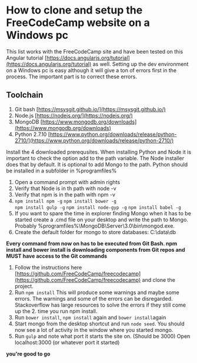 # How to clone and setup the FreeCodeCamp website on a Windows pc
This list works with the FreeCodeCamp site and have been tested on this Angular tutorial [https://docs.angularjs.org/tutorial](https://docs.angularjs.org/tutorial) as well. Setting up the dev environment on a Windows pc is easy although it will give a ton of errors first in the process. The important part is to correct these errors.
## Toolchain
1. Git bash [https://msysgit.github.io/](https://msysgit.github.io/)
2. Node.js [https://nodejs.org/](https://nodejs.org/)
3. MongoDB [https://www.mongodb.org/downloads](https://www.mongodb.org/downloads)
4. Python 2.7.10 [https://www.python.org/downloads/release/python-2710/](https://www.python.org/downloads/release/python-2710/)

Install the 4 downloaded prerequsites. When installing Python and Node it is important to check
 the option add to the path variable. The Node installer does that by default. It is optional to add Mongo to the path. Python should be installed in a subfolder in %programfiles%
 
1. Open a command prompt with admin rights
2. Verify that Node is in th path with node -v
3. Verify that npm is in the path with npm -v
5. `npm install npm -g`
	`npm install bower -g`  
	`npm install gulp -g`
	`npm install node-gyp -g` 
	`npm install babel -g`  
6. If you want to spare the time in explorer finding Mongo when it has to be started create a .cmd file on your desktop and write the path to Mongo. Probably  %programfiles%\MongoDB\Server\3.0\bin\mongod.exe. 
7. Create the default folder for mongo to store databases: C:\data\db

**Every command from now on has to be executed from Git Bash. npm install and bower install is downloading components from Git repos and MUST have access to the Git commands**

1. Follow the instructions here [https://github.com/FreeCodeCamp/freecodecamp](https://github.com/FreeCodeCamp/freecodecamp) and clone the project.
2. Run `npm install` This will produce some warnings and maybe some errors. The warnings and some of the errors can be disregarded. Stackoverflow has large 
resources to solve the errors if they still come up the 2. time you run npm install.
3. Run `bower install`, `npm install` again and `bower install`again
4. Start mongo from the desktop shortcut and run `node seed`. You should now see a lot of activity in the window where you started mongo.
5. Run `gulp` and note what port it starts the site on. (Should be 3000) Open localhost:3000 (or whatever port it started)

**you're good to go**
